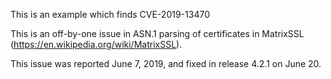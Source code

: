 This is an example which finds CVE-2019-13470

This is an off-by-one issue in ASN.1 parsing of certificates in MatrixSSL
(https://en.wikipedia.org/wiki/MatrixSSL).

This issue was reported June 7, 2019, and fixed in release 4.2.1 on June 20.
